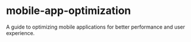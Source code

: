 # mobile-app-optimization
A guide to optimizing mobile applications for better performance and user experience.
